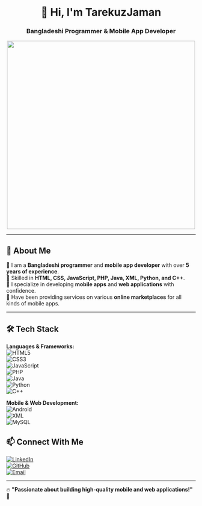 <h1 align="center">👋 Hi, I'm TarekuzJaman</h1>
<h3 align="center">Bangladeshi Programmer & Mobile App Developer</h3>

<p align="center">
  <img src="https://media.giphy.com/media/qgQUggAC3Pfv687qPC/giphy.gif" width="500" />
</p>

---

## 🚀 About Me
🔹 I am a **Bangladeshi programmer** and **mobile app developer** with over **5 years of experience**.  
🔹 Skilled in **HTML, CSS, JavaScript, PHP, Java, XML, Python, and C++**.  
🔹 I specialize in developing **mobile apps** and **web applications** with confidence.  
🔹 Have been providing services on various **online marketplaces** for all kinds of mobile apps.  

---

## 🛠️ Tech Stack
**Languages & Frameworks:**  
![HTML5](https://img.shields.io/badge/HTML5-E34F26?style=for-the-badge&logo=html5&logoColor=white)  
![CSS3](https://img.shields.io/badge/CSS3-1572B6?style=for-the-badge&logo=css3&logoColor=white)  
![JavaScript](https://img.shields.io/badge/JavaScript-F7DF1E?style=for-the-badge&logo=javascript&logoColor=black)  
![PHP](https://img.shields.io/badge/PHP-777BB4?style=for-the-badge&logo=php&logoColor=white)  
![Java](https://img.shields.io/badge/Java-ED8B00?style=for-the-badge&logo=openjdk&logoColor=white)  
![Python](https://img.shields.io/badge/Python-3776AB?style=for-the-badge&logo=python&logoColor=white)  
![C++](https://img.shields.io/badge/C++-00599C?style=for-the-badge&logo=cplusplus&logoColor=white)  

**Mobile & Web Development:**  
![Android](https://img.shields.io/badge/Android-3DDC84?style=for-the-badge&logo=android&logoColor=white)  
![XML](https://img.shields.io/badge/XML-FF6600?style=for-the-badge&logo=xml&logoColor=white)  
![MySQL](https://img.shields.io/badge/MySQL-4479A1?style=for-the-badge&logo=mysql&logoColor=white)  



## 📫 Connect With Me
[![LinkedIn](https://img.shields.io/badge/LinkedIn-0A66C2?style=for-the-badge&logo=linkedin&logoColor=white)](https://linkedin.com/in/tarekuzjaman)  
[![GitHub](https://img.shields.io/badge/GitHub-181717?style=for-the-badge&logo=github&logoColor=white)](https://github.com/Tarekuzjaman0)  
[![Email](https://img.shields.io/badge/Email-D14836?style=for-the-badge&logo=gmail&logoColor=white)](mailto:tarekuzjaman.dev@gmail.com)  

---

🔥 **"Passionate about building high-quality mobile and web applications!"** 🚀

